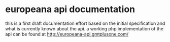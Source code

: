 europeana api documentation
===========================

this is a first draft documentation effort based on the initial specification and what is currently known about the api.
a working php implementation of the api can be found at http://europeana-api.gmtplusone.com/
